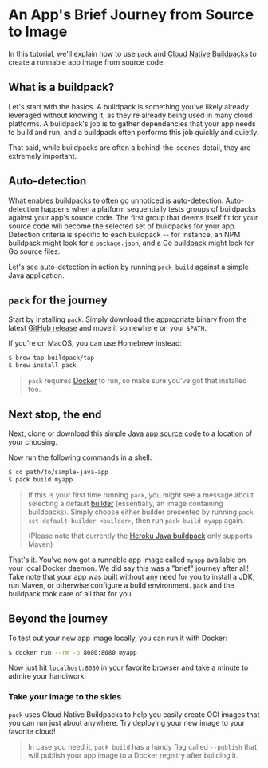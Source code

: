 # An App's Brief Journey from Source to Image

In this tutorial, we'll explain how to use `pack` and [Cloud Native Buildpacks](https://buildpacks.io/) to
create a runnable app image from source code.

## What is a buildpack?

Let's start with the basics. A buildpack is something you've likely already leveraged without knowing it, as
they're already being used in many cloud platforms. A buildpack's job is to gather
dependencies that your app needs to build and run, and a buildpack often performs this job quickly and quietly.

That said, while buildpacks are often a behind-the-scenes detail, they are extremely important.

## Auto-detection

What enables buildpacks to often go unnoticed is auto-detection. Auto-detection happens when a platform sequentially
tests groups of buildpacks against your app's source code. The first group that deems itself fit for your source code
will become the selected set of buildpacks for your app. Detection criteria is specific to each buildpack -- for
instance, an NPM buildpack might look for a `package.json`, and a Go buildpack might look for Go source files.

Let's see auto-detection in action by running `pack build` against a simple Java application.

## `pack` for the journey

Start by installing `pack`. Simply download the appropriate binary from the latest
[GitHub release](https://github.com/buildpack/pack/releases) and move it somewhere on your `$PATH`.

If you're on MacOS, you can use Homebrew instead:

```bash
$ brew tap buildpack/tap
$ brew install pack
```

> `pack` requires [Docker](https://www.docker.com/get-started) to run, so make sure you've got that installed too.

## Next stop, the end

Next, clone or download this simple [Java app source code](https://github.com/buildpack/sample-java-app) to a location
of your choosing.

Now run the following commands in a shell:

```bash
$ cd path/to/sample-java-app
$ pack build myapp
```

> If this is your first time running `pack`, you might see a message about selecting a default
> [builder](../../README.md#working-with-builders-using-create-builder) (essentially, an image containing buildpacks). Simply choose
> either builder presented by running `pack set-default-builder <builder>`, then run `pack build myapp` again.
>
> (Please note that currently the
> [Heroku Java buildpack](https://github.com/heroku/java-buildpack#heroku-cloud-native-buildpack-for-java)
> only supports Maven)

That's it. You've now got a runnable app image called `myapp` available on your local Docker daemon.
We did say this was a "brief" journey after all! Take note that your app was built without any need for you to install
a JDK, run Maven, or otherwise configure a build environment. `pack` and the buildpack took care of all that for you.

## Beyond the journey

To test out your new app image locally, you can run it with Docker:

```bash
$ docker run --rm -p 8080:8080 myapp
```

Now just hit `localhost:8080` in your favorite browser and take a minute to admire your handiwork.

### Take your image to the skies

`pack` uses Cloud Native Buildpacks to help you easily create OCI images that you can run just about anywhere. Try
deploying your new image to your favorite cloud!

> In case you need it, `pack build` has a handy flag called `--publish` that will publish your app image to a Docker
> registry after building it.